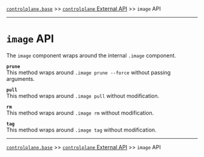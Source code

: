 [`controlplane.base`](../README.md) >> [`controlplane` External API](./CONTROLPLANE-BASE-EXTERNAL-API.md) >> `image` API

-----

# `image` API

The `image` component wraps around the internal `.image` component.

__`prune`__  
This method wraps around `.image prune --force` without passing arguments.  

__`pull`__  
This method wraps around `.image pull` without modification.  

__`rm`__  
This method wraps around `.image rm` without modification.  

__`tag`__  
This method wraps around `.image tag` without modification.  

-----
[`controlplane.base`](../README.md) >> [`controlplane` External API](./CONTROLPLANE-BASE-EXTERNAL-API.md) >> `image` API
